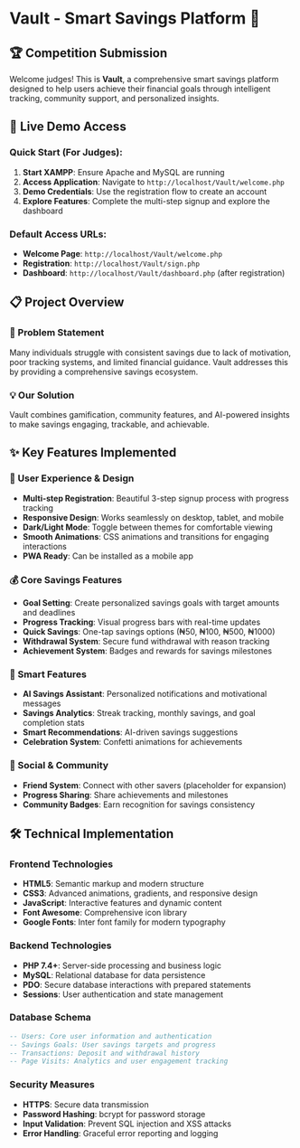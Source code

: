 # Vault - Smart Savings Platform 🏦

## 🏆 Competition Submission

Welcome judges! This is **Vault**, a comprehensive smart savings platform designed to help users achieve their financial goals through intelligent tracking, community support, and personalized insights.

## 🚀 Live Demo Access

### Quick Start (For Judges):
1. **Start XAMPP**: Ensure Apache and MySQL are running
2. **Access Application**: Navigate to `http://localhost/Vault/welcome.php`
3. **Demo Credentials**: Use the registration flow to create an account
4. **Explore Features**: Complete the multi-step signup and explore the dashboard

### Default Access URLs:
- **Welcome Page**: `http://localhost/Vault/welcome.php`
- **Registration**: `http://localhost/Vault/sign.php`
- **Dashboard**: `http://localhost/Vault/dashboard.php` (after registration)

## 📋 Project Overview

### 🎯 Problem Statement
Many individuals struggle with consistent savings due to lack of motivation, poor tracking systems, and limited financial guidance. Vault addresses this by providing a comprehensive savings ecosystem.

### 💡 Our Solution
Vault combines gamification, community features, and AI-powered insights to make savings engaging, trackable, and achievable.

## ✨ Key Features Implemented

### 🎨 User Experience & Design
- **Multi-step Registration**: Beautiful 3-step signup process with progress tracking
- **Responsive Design**: Works seamlessly on desktop, tablet, and mobile
- **Dark/Light Mode**: Toggle between themes for comfortable viewing
- **Smooth Animations**: CSS animations and transitions for engaging interactions
- **PWA Ready**: Can be installed as a mobile app

### 💰 Core Savings Features
- **Goal Setting**: Create personalized savings goals with target amounts and deadlines
- **Progress Tracking**: Visual progress bars with real-time updates
- **Quick Savings**: One-tap savings options (₦50, ₦100, ₦500, ₦1000)
- **Withdrawal System**: Secure fund withdrawal with reason tracking
- **Achievement System**: Badges and rewards for savings milestones

### 🤖 Smart Features
- **AI Savings Assistant**: Personalized notifications and motivational messages
- **Savings Analytics**: Streak tracking, monthly savings, and goal completion stats
- **Smart Recommendations**: AI-driven savings suggestions
- **Celebration System**: Confetti animations for achievements

### 👥 Social & Community
- **Friend System**: Connect with other savers (placeholder for expansion)
- **Progress Sharing**: Share achievements and milestones
- **Community Badges**: Earn recognition for savings consistency

## 🛠 Technical Implementation

### Frontend Technologies
- **HTML5**: Semantic markup and modern structure
- **CSS3**: Advanced animations, gradients, and responsive design
- **JavaScript**: Interactive features and dynamic content
- **Font Awesome**: Comprehensive icon library
- **Google Fonts**: Inter font family for modern typography

### Backend Technologies
- **PHP 7.4+**: Server-side processing and business logic
- **MySQL**: Relational database for data persistence
- **PDO**: Secure database interactions with prepared statements
- **Sessions**: User authentication and state management

### Database Schema
```sql
-- Users: Core user information and authentication
-- Savings Goals: User savings targets and progress
-- Transactions: Deposit and withdrawal history
-- Page Visits: Analytics and user engagement tracking
```

### Security Measures
- **HTTPS**: Secure data transmission
- **Password Hashing**: bcrypt for password storage
- **Input Validation**: Prevent SQL injection and XSS attacks
- **Error Handling**: Graceful error reporting and logging




